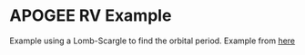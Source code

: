 # APOGEE RV Example


Example using a Lomb-Scargle to find the orbital period. Example from [here](https://www.sdss4.org/dr16/irspec/use-radial-velocities/)
